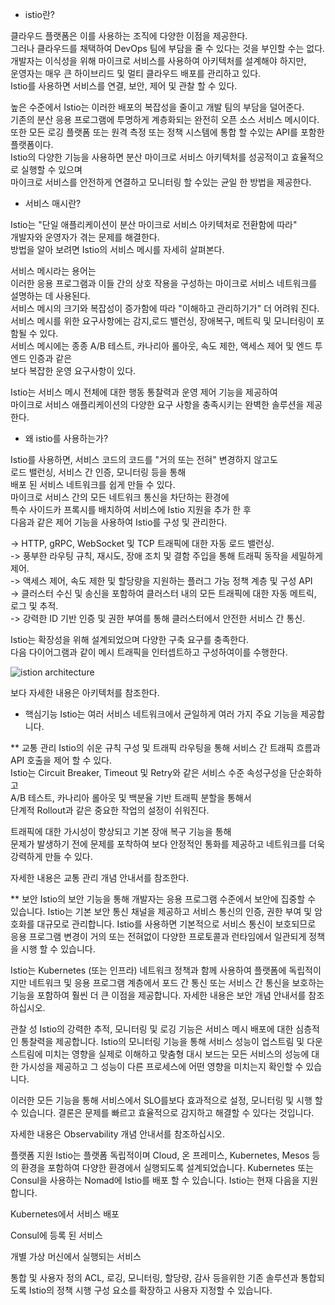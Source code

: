 * istio란?

클라우드 플랫폼은 이를 사용하는 조직에 다양한 이점을 제공한다.    
그러나 클라우드를 채택하여 DevOps 팀에 부담을 줄 수 있다는 것을 부인할 수는 없다.     
개발자는 이식성을 위해 마이크로 서비스를 사용하여 아키텍처를 설계해야 하지만,     
운영자는 매우 큰 하이브리드 및 멀티 클라우드 배포를 관리하고 있다.     
Istio를 사용하면 서비스를 연결, 보안, 제어 및 관찰 할 수 있다.    
    
높은 수준에서 Istio는 이러한 배포의 복잡성을 줄이고 개발 팀의 부담을 덜어준다.     
기존의 분산 응용 프로그램에 투명하게 계층화되는 완전히 오픈 소스 서비스 메시이다.     
또한 모든 로깅 플랫폼 또는 원격 측정 또는 정책 시스템에 통합 할 수있는 API를 포함한 플랫폼이다.     
Istio의 다양한 기능을 사용하면 분산 마이크로 서비스 아키텍처를 성공적이고 효율적으로 실행할 수 있으며     
마이크로 서비스를 안전하게 연결하고 모니터링 할 수있는 균일 한 방법을 제공한다.    
     
* 서비스 매시란?    

Istio는 "단일 애플리케이션이 분산 마이크로 서비스 아키텍처로 전환함에 따라"     
개발자와 운영자가 겪는 문제를 해결한다.     
방법을 알아 보려면 Istio의 서비스 메시를 자세히 살펴본다.    
    
서비스 메시라는 용어는     
이러한 응용 프로그램과 이들 간의 상호 작용을 구성하는 마이크로 서비스 네트워크를 설명하는 데 사용된다.    
서비스 메시의 크기와 복잡성이 증가함에 따라 "이해하고 관리하기가" 더 어려워 진다.    
서비스 메시를 위한 요구사항에는 감지,로드 밸런싱, 장애복구, 메트릭 및 모니터링이 포함될 수 있다.    
서비스 메시에는 종종 A/B 테스트, 카나리아 롤아웃, 속도 제한, 액세스 제어 및 엔드 투 엔드 인증과 같은    
보다 복잡한 운영 요구사항이 있다.    
    
Istio는 서비스 메시 전체에 대한 행동 통찰력과 운영 제어 기능을 제공하여     
마이크로 서비스 애플리케이션의 다양한 요구 사항을 충족시키는 완벽한 솔루션을 제공한다.    
    
* 왜 istio를 사용하는가?    

Istio를 사용하면, 서비스 코드의 코드를 "거의 또는 전혀" 변경하지 않고도     
로드 밸런싱, 서비스 간 인증, 모니터링 등을 통해    
배포 된 서비스 네트워크를 쉽게 만들 수 있다.    
마이크로 서비스 간의 모든 네트워크 통신을 차단하는 환경에     
특수 사이드카 프록시를 배치하여 서비스에 Istio 지원을 추가 한 후     
다음과 같은 제어 기능을 사용하여 Istio를 구성 및 관리한다.    
    
   -> HTTP, gRPC, WebSocket 및 TCP 트래픽에 대한 자동 로드 밸런싱.    
   -> 풍부한 라우팅 규칙, 재시도, 장애 조치 및 결함 주입을 통해 트래픽 동작을 세밀하게 제어.    
   -> 액세스 제어, 속도 제한 및 할당량을 지원하는 플러그 가능 정책 계층 및 구성 API    
   -> 클러스터 수신 및 송신을 포함하여 클러스터 내의 모든 트래픽에 대한 자동 메트릭, 로그 및 추적.    
   -> 강력한 ID 기반 인증 및 권한 부여를 통해 클러스터에서 안전한 서비스 간 통신.    
    
Istio는 확장성을 위해 설계되었으며 다양한 구축 요구를 충족한다.     
다음 다이어그램과 같이 메시 트래픽을 인터셉트하고 구성하여이를 수행한다.    

![istion architecture](https://istio.io/latest/docs/ops/deployment/architecture/arch.svg)

보다 자세한 내용은 아키텍처를 참조한다.   
    
* 핵심기능
Istio는 여러 서비스 네트워크에서 균일하게 여러 가지 주요 기능을 제공합니다.

** 교통 관리
Istio의 쉬운 규칙 구성 및 트래픽 라우팅을 통해 서비스 간 트래픽 흐름과 API 호출을 제어 할 수 있다.    
Istio는 Circuit Breaker, Timeout 및 Retry와 같은 서비스 수준 속성구성을 단순화하고   
A/B 테스트, 카나리아 롤아웃 및 백분율 기반 트래픽 분할을 통해서  
단계적 Rollout과 같은 중요한 작업의 설정이 쉬워진다.   
   
트래픽에 대한 가시성이 향상되고 기본 장애 복구 기능을 통해  
문제가 발생하기 전에 문제를 포착하여
보다 안정적인 통화를 제공하고 네트워크를 더욱 강력하게 만들 수 있다.
   
자세한 내용은 교통 관리 개념 안내서를 참조한다.
   
** 보안
Istio의 보안 기능을 통해 개발자는 응용 프로그램 수준에서 보안에 집중할 수 있습니다. Istio는 기본 보안 통신 채널을 제공하고 서비스 통신의 인증, 권한 부여 및 암호화를 대규모로 관리합니다. Istio를 사용하면 기본적으로 서비스 통신이 보호되므로 응용 프로그램 변경이 거의 또는 전혀없이 다양한 프로토콜과 런타임에서 일관되게 정책을 시행 할 수 있습니다.

Istio는 Kubernetes (또는 인프라) 네트워크 정책과 함께 사용하여 플랫폼에 독립적이지만 네트워크 및 응용 프로그램 계층에서 포드 간 통신 또는 서비스 간 통신을 보호하는 기능을 포함하여 훨씬 더 큰 이점을 제공합니다.
자세한 내용은 보안 개념 안내서를 참조하십시오.

관찰 성
Istio의 강력한 추적, 모니터링 및 로깅 기능은 서비스 메시 배포에 대한 심층적 인 통찰력을 제공합니다. Istio의 모니터링 기능을 통해 서비스 성능이 업스트림 및 다운 스트림에 미치는 영향을 실제로 이해하고 맞춤형 대시 보드는 모든 서비스의 성능에 대한 가시성을 제공하고 그 성능이 다른 프로세스에 어떤 영향을 미치는지 확인할 수 있습니다.

이러한 모든 기능을 통해 서비스에서 SLO를보다 효과적으로 설정, 모니터링 및 시행 할 수 있습니다. 결론은 문제를 빠르고 효율적으로 감지하고 해결할 수 있다는 것입니다.

자세한 내용은 Observability 개념 안내서를 참조하십시오.

플랫폼 지원
Istio는 플랫폼 독립적이며 Cloud, 온 프레미스, Kubernetes, Mesos 등의 환경을 포함하여 다양한 환경에서 실행되도록 설계되었습니다. Kubernetes 또는 Consul을 사용하는 Nomad에 Istio를 배포 할 수 있습니다. Istio는 현재 다음을 지원합니다.

Kubernetes에서 서비스 배포

Consul에 등록 된 서비스

개별 가상 머신에서 실행되는 서비스

통합 및 사용자 정의
ACL, 로깅, 모니터링, 할당량, 감사 등을위한 기존 솔루션과 통합되도록 Istio의 정책 시행 구성 요소를 확장하고 사용자 지정할 수 있습니다.
